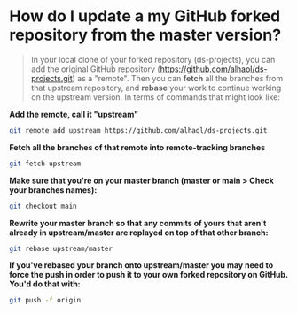 # How do I update a my GitHub forked repository from the master version?
> In your local clone of your forked repository (ds-projects), you can add the original GitHub repository (https://github.com/alhaol/ds-projects.git) as a "remote".
Then you can **fetch** all the branches from that upstream repository, and **rebase** your work to continue working on the upstream version. In terms of commands that might look like:
> 
**Add the remote, call it "upstream"**
```sh
git remote add upstream https://github.com/alhaol/ds-projects.git
```
**Fetch all the branches of that remote into remote-tracking branches**
```sh
git fetch upstream
```
**Make sure that you're on your master branch (master or main > Check your branches names):**
```sh
git checkout main
```

**Rewrite your master branch so that any commits of yours that aren't already in upstream/master are replayed on top of that other branch:**
```sh
git rebase upstream/master
```

**If you've rebased your branch onto upstream/master you may need to force the push in order to push it to your own forked repository on GitHub. You'd do that with:**

```sh
git push -f origin
```
